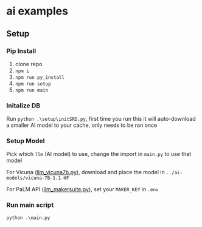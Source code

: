 # ai examples

## Setup
### Pip Install
1. clone repo
2. `npm i`
3. `npm run py_install`
3. `npm run setup`
3. `npm run main`

### Initalize DB
Run `python .\setup\initSRD.py`, first time you run this it will auto-download a smaller AI model to your cache, only needs to be ran once

### Setup Model
Pick which `llm` (AI model) to use, change the import in `main.py` to use that model

For Vicuna ([llm_vicuna7b.py](./modules/llm_vicuna7b.py)), download and place the model in `../ai-models/vicuna-7B-1.1-HF`

For PaLM API ([llm_makersuite.py](./modules/llm_makersuite.py)), set your `MAKER_KEY` in `.env`

### Run main script
`python .\main.py`
